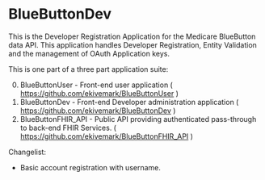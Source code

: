 # BlueButtonDev
This is the Developer Registration Application for the Medicare BlueButton data API. This application handles Developer Registration, Entity Validation and the management of OAuth Application keys.

This is one part of a three part application suite:

0. BlueButtonUser - Front-end user application 
   ( https://github.com/ekivemark/BlueButtonUser )
0. BlueButtonDev - Front-end Developer administration application
   ( https://github.com/ekivemark/BlueButtonDev )
0. BlueButtonFHIR_API - Public API providing authenticated pass-through to back-end FHIR Services. 
   ( https://github.com/ekivemark/BlueButtonFHIR_API ) 
 
Changelist:

* Basic account registration with username.
